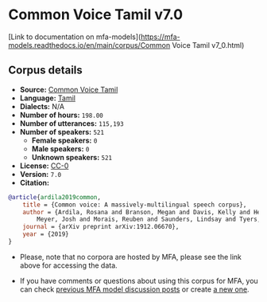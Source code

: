 
# Common Voice Tamil v7.0

[Link to documentation on mfa-models](https://mfa-models.readthedocs.io/en/main/corpus/Common Voice Tamil v7_0.html)

## Corpus details

- **Source:** [Common Voice Tamil](https://voice.mozilla.org/en/datasets)
- **Language:** [Tamil](https://en.wikipedia.org/wiki/Tamil_language)
- **Dialects:** N/A
- **Number of hours:** `198.00`
- **Number of utterances:** `115,193`
- **Number of speakers:** `521`
  - **Female speakers:** `0`
  - **Male speakers:** `0`
  - **Unknown speakers:** `521`
- **License:** [CC-0](https://creativecommons.org/publicdomain/zero/1.0/)
- **Version:** `7.0`
- **Citation:**
```bibtex
@article{ardila2019common,
	title = {Common voice: A massively-multilingual speech corpus},
	author = {Ardila, Rosana and Branson, Megan and Davis, Kelly and Henretty, Michael and Kohler, Michael and
		Meyer, Josh and Morais, Reuben and Saunders, Lindsay and Tyers, Francis M and Weber, Gregor},
	journal = {arXiv preprint arXiv:1912.06670},
	year = {2019}
}
```

- Please, note that no corpora are hosted by MFA, please see the link above for accessing the data.

- If you have comments or questions about using this corpus for MFA, you can check [previous MFA model discussion posts](https://github.com/MontrealCorpusTools/mfa-models/discussions?discussions_q=Common+Voice+Tamil+v7.0) or create [a new one](https://github.com/MontrealCorpusTools/mfa-models/discussions/new).
